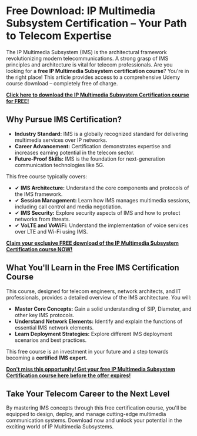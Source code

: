 # Free Download: IP Multimedia Subsystem Certification – Your Path to Telecom Expertise

The IP Multimedia Subsystem (IMS) is the architectural framework revolutionizing modern telecommunications. A strong grasp of IMS principles and architecture is vital for telecom professionals. Are you looking for a **free IP Multimedia Subsystem certification course**? You're in the right place! This article provides access to a comprehensive Udemy course download – completely free of charge.

[**Click here to download the IP Multimedia Subsystem Certification course for FREE!**](https://udemywork.com/ip-multimedia-subsystem-certification)

## Why Pursue IMS Certification?

*   **Industry Standard:** IMS is a globally recognized standard for delivering multimedia services over IP networks.
*   **Career Advancement:** Certification demonstrates expertise and increases earning potential in the telecom sector.
*   **Future-Proof Skills:** IMS is the foundation for next-generation communication technologies like 5G.

This free course typically covers:

*   ✔ **IMS Architecture:** Understand the core components and protocols of the IMS framework.
*   ✔ **Session Management:** Learn how IMS manages multimedia sessions, including call control and media negotiation.
*   ✔ **IMS Security:** Explore security aspects of IMS and how to protect networks from threats.
*   ✔ **VoLTE and VoWiFi:** Understand the implementation of voice services over LTE and Wi-Fi using IMS.

[**Claim your exclusive FREE download of the IP Multimedia Subsystem Certification course NOW!**](https://udemywork.com/ip-multimedia-subsystem-certification)

## What You'll Learn in the Free IMS Certification Course

This course, designed for telecom engineers, network architects, and IT professionals, provides a detailed overview of the IMS architecture. You will:

*   **Master Core Concepts:** Gain a solid understanding of SIP, Diameter, and other key IMS protocols.
*   **Understand Network Elements:** Identify and explain the functions of essential IMS network elements.
*   **Learn Deployment Strategies:** Explore different IMS deployment scenarios and best practices.

This free course is an investment in your future and a step towards becoming a **certified IMS expert.**

[**Don't miss this opportunity! Get your free IP Multimedia Subsystem Certification course here before the offer expires!**](https://udemywork.com/ip-multimedia-subsystem-certification)

## Take Your Telecom Career to the Next Level

By mastering IMS concepts through this free certification course, you'll be equipped to design, deploy, and manage cutting-edge multimedia communication systems. Download now and unlock your potential in the exciting world of IP Multimedia Subsystems.
